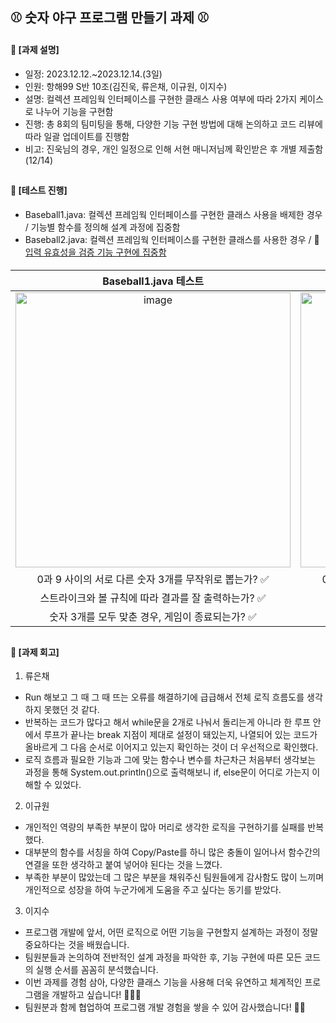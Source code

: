 ####
## ⚾️ 숫자 야구 프로그램 만들기 과제 ⚾️
####
#### 📌 [과제 설명]
- 일정: 2023.12.12.~2023.12.14.(3일)
- 인원: 항해99 S반 10조(김진욱, 류은채, 이규원, 이지수)
- 설명: 컬렉션 프레임웍 인터페이스를 구현한 클래스 사용 여부에 따라 2가지 케이스로 나누어 기능을 구현함
- 진행: 총 8회의 팀미팅을 통해, 다양한 기능 구현 방법에 대해 논의하고 코드 리뷰에 따라 일괄 업데이트를 진행함
- 비고: 진욱님의 경우, 개인 일정으로 인해 서현 매니저님께 확인받은 후 개별 제출함(12/14)
##
#### 📌 [테스트 진행]
- Baseball1.java: 컬렉션 프레임웍 인터페이스를 구현한 클래스 사용을 배제한 경우 / 기능별 함수를 정의해 설계 과정에 집중함
- Baseball2.java: 컬렉션 프레임웍 인터페이스를 구현한 클래스를 사용한 경우 / 🔗 [입력 유효성을 검증 기능 구현에 집중함](https://github.com/jisulee-shsf/hh99-SA/assets/109773795/c6b129bd-9286-4ad1-8aa8-b5778d26e10d)
####
|Baseball1.java 테스트|Baseball2.java 테스트|
|:---:|:---:|
|<img width="440" alt="image" src="https://github.com/jisulee-shsf/hh99-SA/assets/109773795/703bba16-53a8-4ad8-821a-e5bf3cd413c5">|<img width="440" alt="image" src="https://github.com/jisulee-shsf/hh99-SA/assets/109773795/e2abbede-64b1-4a33-99d3-4a3e89ae8f56">|
|0과 9 사이의 서로 다른 숫자 3개를 무작위로 뽑는가? ✅|0과 9 사이의 서로 다른 숫자 3개를 무작위로 뽑는가? ✅|
|스트라이크와 볼 규칙에 따라 결과를 잘 출력하는가? ✅|스트라이크와 볼 규칙에 따라 결과가 잘 출력하는가? ✅|
|숫자 3개를 모두 맞춘 경우, 게임이 종료되는가? ✅|숫자 3개를 모두 맞춘 경우, 게임이 종료되는가? ✅|
##
#### 📌 [과제 회고]
1. 류은채
- Run 해보고 그 때 그 때 뜨는 오류를 해결하기에 급급해서 전체 로직 흐름도를 생각하지 못했던 것 같다.
- 반복하는 코드가 많다고 해서 while문을 2개로 나눠서 돌리는게 아니라 한 루프 안에서 루프가 끝나는 break 지점이 제대로 설정이 돼있는지, 나열되어 있는 코드가 올바르게 그 다음 순서로 이어지고 있는지 확인하는 것이 더 우선적으로 확인했다.
- 로직 흐름과 필요한 기능과 그에 맞는 함수나 변수를 차근차근 처음부터 생각보는 과정을 통해 System.out.println()으로 출력해보니 if, else문이 어디로 가는지 이해할 수 있었다.
2. 이규원
- 개인적인 역량의 부족한 부분이 많아 머리로 생각한 로직을 구현하기를 실패를 반복했다.
- 대부분의 함수를 서칭을 하여 Copy/Paste를 하니 많은 충돌이 일어나서 함수간의 연결을 또한 생각하고 붙여 넣어야 된다는 것을 느꼈다.
- 부족한 부분이 많았는데 그 많은 부분을 채워주신 팀원들에게 감사함도 많이 느끼며 개인적으로 성장을 하여 누군가에게 도움을 주고 싶다는 동기를 받았다.
3. 이지수
- 프로그램 개발에 앞서, 어떤 로직으로 어떤 기능을 구현할지 설계하는 과정이 정말 중요하다는 것을 배웠습니다.
- 팀원분들과 논의하여 전반적인 설계 과정을 파악한 후, 기능 구현에 따른 모든 코드의 실행 순서를 꼼꼼히 분석했습니다.
- 이번 과제를 경험 삼아, 다양한 클래스 기능을 사용해 더욱 유연하고 체계적인 프로그램을 개발하고 싶습니다! 👩🏻‍💻
- 팀원분과 함께 협업하여 프로그램 개발 경험을 쌓을 수 있어 감사했습니다! 🙌🏻
####
